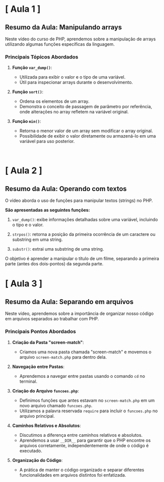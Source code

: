 # [ Aula 1 ] 
## Resumo da Aula: Manipulando arrays

Neste vídeo do curso de PHP, aprendemos sobre a manipulação de arrays utilizando algumas funções específicas da linguagem. 

### Principais Tópicos Abordados

1. **Função `var_dump()`**:
   - Utilizada para exibir o valor e o tipo de uma variável.
   - Útil para inspecionar arrays durante o desenvolvimento.

2. **Função `sort()`**:
   - Ordena os elementos de um array.
   - Demonstra o conceito de passagem de parâmetro por referência, onde alterações no array refletem na variável original.

3. **Função `min()`**:
   - Retorna o menor valor de um array sem modificar o array original.
   - Possibilidade de exibir o valor diretamente ou armazená-lo em uma variável para uso posterior.
<br>

# [ Aula 2 ]
## Resumo da Aula: Operando com textos

O vídeo aborda o uso de funções para manipular textos (strings) no PHP.

**São apresentadas as seguintes funções:**

1. `var_dump()`: exibe informações detalhadas sobre uma variável, incluindo o tipo e o valor.
   
2. `strpos()`: retorna a posição da primeira ocorrência de um caractere ou substring em uma string.
   
3. `substr()`: extrai uma substring de uma string.

O objetivo é aprender a manipular o título de um filme, separando a primeira parte (antes dos dois-pontos) da segunda parte.
<br>

# [ Aula 3 ]
## Resumo da Aula: Separando em arquivos

Neste vídeo, aprendemos sobre a importância de organizar nosso código em arquivos separados ao trabalhar com PHP. 

### Principais Pontos Abordados

1. **Criação da Pasta "screen-match"**:
   - Criamos uma nova pasta chamada "screen-match" e movemos o arquivo `screen-match.php` para dentro dela.

2. **Navegação entre Pastas**:
   - Aprendemos a navegar entre pastas usando o comando `cd` no terminal.

3. **Criação do Arquivo `funcoes.php`**:
   - Definimos funções que antes estavam no `screen-match.php` em um novo arquivo chamado `funcoes.php`.
   - Utilizamos a palavra reservada `require` para incluir o `funcoes.php` no arquivo principal.

4. **Caminhos Relativos e Absolutos**:
   - Discutimos a diferença entre caminhos relativos e absolutos.
   - Aprendemos a usar `__DIR__` para garantir que o PHP encontre os arquivos corretamente, independentemente de onde o código é executado.

5. **Organização do Código**:
   - A prática de manter o código organizado e separar diferentes funcionalidades em arquivos distintos foi enfatizada.

<br>